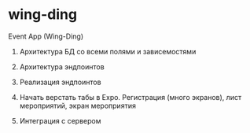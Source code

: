# wing-ding
Event App (Wing-Ding)

1. Архитектура БД со всеми полями и зависемостями
2. Архитектура эндпоинтов
3. Реализация эндпоинтов


3. Начать верстать табы в Expo. Регистрация (много экранов), лист мероприятий, экран мероприятия
4. Интеграция с сервером

